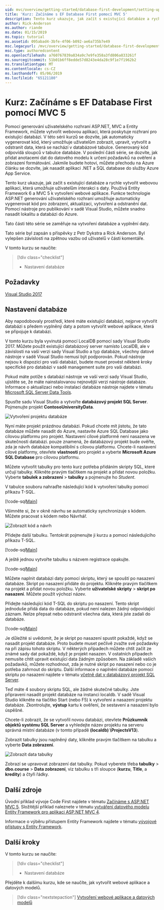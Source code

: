 ```yaml
---
uid: mvc/overview/getting-started/database-first-development/setting-up-database
title: 'Kurz: Začínáme s EF Database First pomocí MVC 5'
description: Tento kurz ukazuje, jak začít s existující databáze a rychle vytvořit webovou aplikaci, která umožňuje uživatelům interakci s daty.
author: Rick-Anderson
ms.author: riande
ms.date: 01/15/2019
ms.topic: tutorial
ms.assetid: 095abad4-3bfe-4f06-b092-ae6a735b7e49
msc.legacyurl: /mvc/overview/getting-started/database-first-development/setting-up-database
msc.type: authoredcontent
ms.openlocfilehash: a760767839a834a9c7e9fe358a3fd806a833261f
ms.sourcegitcommit: 51b01b6ff8edde57d8243e4da28c9f1e7f1962b2
ms.translationtype: MT
ms.contentlocale: cs-CZ
ms.lasthandoff: 05/06/2019
ms.locfileid: "65121180"
---
```

# <a name="tutorial-get-started-with-ef-database-first-using-mvc-5"></a>Kurz: Začínáme s EF Database First pomocí MVC 5

Pomocí generování uživatelského rozhraní ASP.NET, MVC a Entity Framework, můžete vytvořit webovou aplikaci, která poskytuje rozhraní pro existující databázi. V této sérii kurzů se dozvíte, jak automaticky vygenerovat kód, který umožňuje uživatelům zobrazit, upravit, vytvořit a odstranit data, která se nachází v databázové tabulce. Generovaný kód odpovídá sloupců v tabulce databáze. V poslední části série, se dozvíte, jak přidat anotacemi dat do datového modelu k určení požadavků na ověření a zobrazení formátování. Jakmile budete hotovi, můžete přechodu na Azure článku se dozvíte, jak nasadit aplikaci .NET a SQL database do služby Azure App Service.

Tento kurz ukazuje, jak začít s existující databáze a rychle vytvořit webovou aplikaci, která umožňuje uživatelům interakci s daty. Používá Entity Framework 6 a MVC 5 k vytvoření webové aplikace. Funkce technologie ASP.NET generování uživatelského rozhraní umožňuje automaticky vygenerovat kód pro zobrazení, aktualizaci, vytvoření a odstranění dat. Pomocí nástroje pro publikování v sadě Visual Studio, můžete snadno nasadit lokalitu a databázi do Azure.

Tato části této série se zaměřuje na vytvoření databáze a vyplnění daty.

Tato série byl zapsán s příspěvky z Petr Dykstra a Rick Anderson. Byl vylepšen závislosti na zpětnou vazbu od uživatelů v části komentáře.

V tomto kurzu se naučíte:

> [!div class="checklist"]
> * Nastavení databáze

## <a name="prerequisites"></a>Požadavky

[Visual Studio 2017](https://visualstudio.microsoft.com/downloads/)

## <a name="set-up-the-database"></a>Nastavení databáze

Aby napodobovaly prostředí, které máte existující databázi, nejprve vytvořit databázi s předem vyplněný daty a potom vytvořit webové aplikace, která se připojuje k databázi.

V tomto kurzu byla vyvinutá pomocí LocalDB pomocí sady Visual Studio 2017. Můžete použít existující databázový server namísto LocalDB, ale v závislosti na vaší verzi sady Visual Studio a typ databáze, všechny datové nástroje v sadě Visual Studio nemusí být podporován. Pokud nástroje nejsou k dispozici pro vaši databázi, budete muset provést některé kroky specifické pro databázi v sadě management suite pro vaši databázi.

Pokud máte potíže s databází nástroje ve vaší verzi sady Visual Studio, ujistěte se, že máte nainstalovanou nejnovější verzi nástroje databáze. Informace o aktualizaci nebo instalaci databáze nástroje najdete v tématu [Microsoft SQL Server Data Tools](https://msdn.microsoft.com/data/hh297027).

Spusťte sadu Visual Studio a vytvořte **databázový projekt SQL Server**. Pojmenujte projekt **ContosoUniversityData**.

![Vytvoření projektu databáze](setting-up-database/_static/image1.png)

Nyní máte projekt prázdnou databázi. Pokud chcete mít jistotu, že tato databáze můžete nasadit do Azure, nastavíte Azure SQL Database jako cílovou platformu pro projekt. Nastavení cílové platformě není nasazena ve skutečnosti databázi. pouze znamená, že databázový projekt bude ověřte, zda je návrh databáze kompatibilní s cílovou platformu. Chcete-li nastavení cílové platformy, otevřete **vlastnosti** pro projekt a vyberte **Microsoft Azure SQL Database** pro cílovou platformu.

Můžete vytvořit tabulky pro tento kurz potřeba přidáním skripty SQL, které určují tabulky. Klikněte pravým tlačítkem na projekt a přidat novou položku. Vyberte **tabulek a zobrazení** > **tabulky** a pojmenujte ho *Student*.

V tabulce souboru nahraďte následující kód k vytvoření tabulky pomocí příkazu T-SQL.

[!code-sql[Main](setting-up-database/samples/sample1.sql)]

Všimněte si, že v okně návrhu se automaticky synchronizuje s kódem. Můžete pracovat s kódem nebo Návrhář.

![Zobrazit kód a návrh](setting-up-database/_static/image5.png)

Přidejte další tabulku. Tentokrát pojmenujte ji kurzu a pomocí následujícího příkazu T-SQL.

[!code-sql[Main](setting-up-database/samples/sample2.sql)]

A ještě jednou vytvořte tabulku s názvem registrace opakujte.

[!code-sql[Main](setting-up-database/samples/sample3.sql)]

Můžete naplnit databázi daty pomocí skriptu, který se spouští po nasazení databáze. Skript po nasazení přidáte do projektu. Klikněte pravým tlačítkem na projekt a přidat novou položku. Vyberte **uživatelské skripty** > **skript po nasazení**. Můžete použít výchozí název.

Přidejte následující kód T-SQL do skriptu po nasazení. Tento skript jednoduše přidá data do databáze, pokud není nalezen žádný odpovídající záznam. Nelze přepsat nebo odstranit všechna data, která jste zadali do databáze.

[!code-sql[Main](setting-up-database/samples/sample4.sql)]

Je důležité si uvědomit, že je skript po nasazení spustit pokaždé, když se nasadit projekt databáze. Proto budete muset pečlivě zvažte své požadavky na při zápisu tohoto skriptu. V některých případech můžete chtít začít ze známé sady dat pokaždé, když je projekt nasazen. V ostatních případech nemusíte chtít upravit existující data žádným způsobem. Na základě vašich požadavků, můžete rozhodnout, zda je nutné skript po nasazení nebo co je potřeba zahrnout do skriptu. Další informace o naplnění databáze pomocí skriptu po nasazení najdete v tématu [včetně dat v databázový projekt SQL Server](https://blogs.msdn.com/b/ssdt/archive/2012/02/02/including-data-in-an-sql-server-database-project.aspx).

Teď máte 4 soubory skriptu SQL, ale žádné skutečné tabulky. Jste připraveni nasadit projekt databáze na instanci localdb. V sadě Visual Studio klikněte na tlačítko Start (nebo F5) k vytvoření a nasazení projektu databáze. Zkontrolujte, **výstup** kartu k ověření, že sestavení a nasazení bylo úspěšné.

Chcete-li zobrazit, že se vytvořil novou databázi, otevřete **Průzkumník objektů systému SQL Server** a vyhledejte název projektu na serveru správná místní databáze (v tomto případě **(localdb) \ProjectsV13**).

Zobrazit tabulky jsou naplněný daty, klikněte pravým tlačítkem na tabulku a vyberte **Data zobrazení**.

![Zobrazit data tabulky](setting-up-database/_static/image9.png)

Zobrazí se upravovat zobrazení dat tabulky. Pokud vyberete třeba **tabulky** > **dbo.course** > **Data zobrazení**, viz tabulku s tři sloupce (**kurzu**, **Title**, a **kredity**) a čtyři řádky.

## <a name="additional-resources"></a>Další zdroje

Úvodní příklad vývoje Code First najdete v tématu [Začínáme s ASP.NET MVC 5](../introduction/getting-started.md). Složitější příklad naleznete v tématu [vytváření datového modelu Entity Framework pro aplikaci ASP.NET MVC 4](../getting-started-with-ef-using-mvc/creating-an-entity-framework-data-model-for-an-asp-net-mvc-application.md).

Informace o výběru přístupem Entity Framework najdete v tématu [vývojové přístupy s Entity Framework](https://msdn.microsoft.com/library/ms178359.aspx#dbfmfcf).

## <a name="next-steps"></a>Další kroky

V tomto kurzu se naučíte:

> [!div class="checklist"]
> * Nastavení databáze

Přejděte k dalšímu kurzu, kde se naučíte, jak vytvořit webové aplikace a datových modelů.
> [!div class="nextstepaction"]
> [Vytvoření webové aplikace a datových modelů](creating-the-web-application.md)
